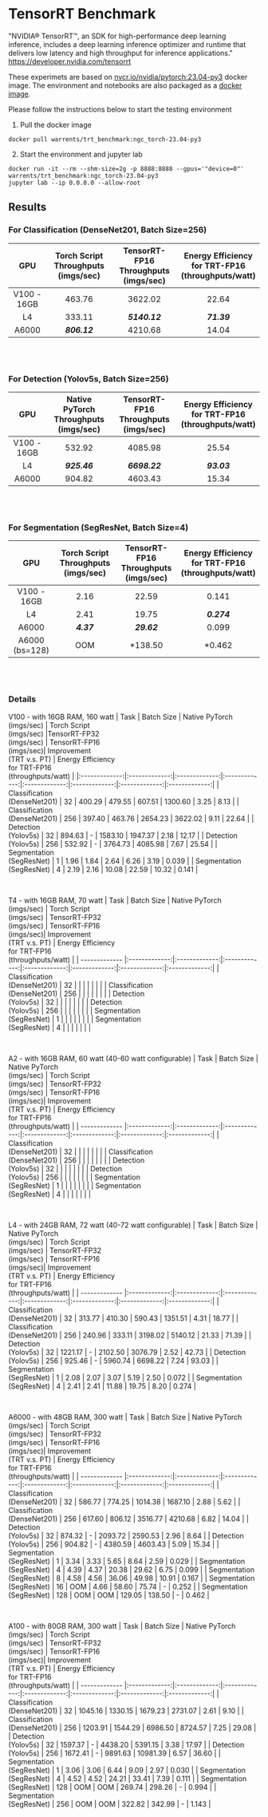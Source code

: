 # TensorRT Benchmark
"NVIDIA® TensorRT™, an SDK for high-performance deep learning inference, includes a deep learning inference optimizer and runtime that delivers low latency and high throughput for inference applications." https://developer.nvidia.com/tensorrt </br>

These experimets are based on <a href="https://catalog.ngc.nvidia.com/orgs/nvidia/containers/pytorch">nvcr.io/nvidia/pytorch:23.04-py3</a> docker image. The environment and notebooks are also packaged as a <a href="https://hub.docker.com/r/warrents/trt_benchmark">docker image</a>. </br>

Please follow the instructions below to start the testing environment
1. Pull the docker image
```
docker pull warrents/trt_benchmark:ngc_torch-23.04-py3
```
2. Start the environment and jupyter lab
```
docker run -it --rm --shm-size=2g -p 8888:8888 --gpus='"device=0"' warrents/trt_benchmark:ngc_torch-23.04-py3
jupyter lab --ip 0.0.0.0 --allow-root
```

## Results

### For Classification (DenseNet201, Batch Size=256)

| GPU  | Torch Script </br> Throughputs (imgs/sec) | TensorRT-FP16 </br> Throughputs (imgs/sec) | Energy Efficiency </br> for TRT-FP16 </br> (throughputs/watt) |
| :-------------: |:-------------:|:-------------:|:-------------:|
| V100 - 16GB     | 463.76        | 3622.02       | 22.64         |
| L4              | 333.11        | ***5140.12*** | ***71.39***   |
| A6000           | ***806.12***  | 4210.68       | 14.04         |

</br></br>
### For Detection (Yolov5s, Batch Size=256)

| GPU  | Native PyTorch </br> Throughputs (imgs/sec) | TensorRT-FP16 </br> Throughputs (imgs/sec) | Energy Efficiency </br> for TRT-FP16 </br> (throughputs/watt) |
| :-------------: |:-------------:|:-------------:|:-------------:|
| V100 - 16GB     | 532.92        | 4085.98       | 25.54         |
| L4              | ***925.46***  | ***6698.22*** | ***93.03***   |
| A6000           | 904.82        | 4603.43       | 15.34         |

</br></br>
### For Segmentation (SegResNet, Batch Size=4)

| GPU  | Torch Script </br> Throughputs (imgs/sec) | TensorRT-FP16 </br> Throughputs (imgs/sec) | Energy Efficiency </br> for TRT-FP16 </br> (throughputs/watt) |
| :-------------: |:-------------:|:-------------:|:-------------:|
| V100 - 16GB     | 2.16          | 22.59         | 0.141         |
| L4              | 2.41          | 19.75         | ***0.274***   |
| A6000           | ***4.37***    | ***29.62***   | 0.099         |
| A6000 (bs=128)  | OOM           | *138.50       | *0.462        |

</br></br>

### Details
V100 - with 16GB RAM, 160 watt
| Task           | Batch Size | Native PyTorch </br> (imgs/sec) | Torch Script </br> (imgs/sec) |TensorRT-FP32 </br> (imgs/sec) | TensorRT-FP16 </br> (imgs/sec)| Improvement </br> (TRT v.s. PT) | Energy Efficiency </br>for TRT-FP16 </br> (throughputs/watt) |
|:-------------:|:-------------:|:-------------:|:-------------:|:-------------:|:-------------:|:-------------:|:-------------:|
| Classification </br> (DenseNet201) | 32  | 400.29 | 479.55 | 607.51  | 1300.60 | 3.25  | 8.13  |
| Classification </br> (DenseNet201) | 256 | 397.40 | 463.76 | 2654.23 | 3622.02 | 9.11  | 22.64 |
| Detection </br> (Yolov5s)          | 32  | 894.63 | -      | 1583.10 | 1947.37 | 2.18  | 12.17 |
| Detection </br> (Yolov5s)          | 256 | 532.92 | -      | 3764.73 | 4085.98 | 7.67  | 25.54 |
| Segmentation </br> (SegResNet)     | 1   | 1.96   | 1.84   | 2.64    | 6.26    | 3.19  | 0.039 |
| Segmentation </br> (SegResNet)     | 4   | 2.19   | 2.16   | 10.08   | 22.59   | 10.32 | 0.141 |

</br>

T4 - with 16GB RAM, 70 watt
| Task           | Batch Size | Native PyTorch </br> (imgs/sec) | Torch Script </br> (imgs/sec) | TensorRT-FP32 </br> (imgs/sec) | TensorRT-FP16 </br> (imgs/sec)| Improvement </br> (TRT v.s. PT) | Energy Efficiency </br>for TRT-FP16 </br> (throughputs/watt) |
|  ------------- |:-------------:|:-------------:|:-------------:|:-------------:|:-------------:|:-------------:|:-------------:|
| Classification </br> (DenseNet201) | 32  |   |  |    |  |   |  |
| Classification </br> (DenseNet201) | 256 |   |  |   |  |  |  |
| Detection </br> (Yolov5s)          | 32  |  |       |   |  |   |  |
| Detection </br> (Yolov5s)          | 256 |   |       |   |  |   |  |
| Segmentation </br> (SegResNet)     | 1   |     |    |      |     |   |  |
| Segmentation </br> (SegResNet)     | 4   |     |    |     |    |   |  |

</br>

A2 - with 16GB RAM, 60 watt (40-60 watt configurable)
| Task           | Batch Size | Native PyTorch </br> (imgs/sec) | Torch Script </br> (imgs/sec) | TensorRT-FP32 </br> (imgs/sec) | TensorRT-FP16 </br> (imgs/sec)| Improvement </br> (TRT v.s. PT) | Energy Efficiency </br>for TRT-FP16 </br> (throughputs/watt) |
|  ------------- |:-------------:|:-------------:|:-------------:|:-------------:|:-------------:|:-------------:|:-------------:|
| Classification </br> (DenseNet201) | 32  |   |  |    |  |   |  |
| Classification </br> (DenseNet201) | 256 |   |  |   |  |  |  |
| Detection </br> (Yolov5s)          | 32  |  |       |   |  |   |  |
| Detection </br> (Yolov5s)          | 256 |   |       |   |  |   |  |
| Segmentation </br> (SegResNet)     | 1   |     |    |      |     |   |  |
| Segmentation </br> (SegResNet)     | 4   |     |    |     |    |   |  |

</br>

L4 - with 24GB RAM, 72 watt (40-72 watt configurable)
| Task           | Batch Size | Native PyTorch </br> (imgs/sec) | Torch Script </br> (imgs/sec) | TensorRT-FP32 </br> (imgs/sec) | TensorRT-FP16 </br> (imgs/sec)| Improvement </br> (TRT v.s. PT) | Energy Efficiency </br>for TRT-FP16 </br> (throughputs/watt) |
|  ------------- |:-------------:|:-------------:|:-------------:|:-------------:|:-------------:|:-------------:|:-------------:|
| Classification </br> (DenseNet201) | 32  | 313.77  | 410.30 | 590.43   | 1351.51 | 4.31  | 18.77 |
| Classification </br> (DenseNet201) | 256 | 240.96  | 333.11 | 3198.02  | 5140.12 | 21.33 | 71.39 |
| Detection </br> (Yolov5s)          | 32  | 1221.17 | -      | 2102.50  | 3076.79 | 2.52  | 42.73 |
| Detection </br> (Yolov5s)          | 256 | 925.46  | -      | 5960.74  | 6698.22 | 7.24  | 93.03 |
| Segmentation </br> (SegResNet)     | 1   | 2.08    | 2.07   | 3.07     | 5.19    | 2.50  | 0.072 |
| Segmentation </br> (SegResNet)     | 4   | 2.41    | 2.41   | 11.88    | 19.75   | 8.20  | 0.274 |

</br>

A6000 - with 48GB RAM, 300 watt
| Task           | Batch Size | Native PyTorch </br> (imgs/sec) | Torch Script </br> (imgs/sec) | TensorRT-FP32 </br> (imgs/sec) | TensorRT-FP16 </br> (imgs/sec)| Improvement </br> (TRT v.s. PT) | Energy Efficiency </br>for TRT-FP16 </br> (throughputs/watt) |
|  ------------- |:-------------:|:-------------:|:-------------:|:-------------:|:-------------:|:-------------:|:-------------:|
| Classification </br> (DenseNet201) | 32  | 586.77  | 774.25 | 1014.38   | 1687.10 | 2.88  | 5.62  |
| Classification </br> (DenseNet201) | 256 | 617.60  | 806.12 | 3516.77   | 4210.68 | 6.82  | 14.04 |
| Detection </br> (Yolov5s)          | 32  | 874.32  | -      | 2093.72   | 2590.53 | 2.96  | 8.64  |
| Detection </br> (Yolov5s)          | 256 | 904.82  | -      | 4380.59   | 4603.43 | 5.09  | 15.34 |
| Segmentation </br> (SegResNet)     | 1   | 3.34    | 3.33   | 5.65      | 8.64    | 2.59  | 0.029 |
| Segmentation </br> (SegResNet)     | 4   | 4.39    | 4.37   | 20.38     | 29.62   | 6.75  | 0.099 |
| Segmentation </br> (SegResNet)     | 8   | 4.58    | 4.56   | 36.06     | 49.98   | 10.91 | 0.167 |
| Segmentation </br> (SegResNet)     | 16  | OOM     | 4.66   | 58.60     | 75.74   | -     | 0.252 |
| Segmentation </br> (SegResNet)     | 128 | OOM     | OOM    | 129.05    | 138.50  | -     | 0.462 |

</br>

A100 - with 80GB RAM, 300 watt 
| Task           | Batch Size | Native PyTorch </br> (imgs/sec) | Torch Script </br> (imgs/sec) | TensorRT-FP32 </br> (imgs/sec) | TensorRT-FP16 </br> (imgs/sec)| Improvement </br> (TRT v.s. PT) | Energy Efficiency </br>for TRT-FP16 </br> (throughputs/watt) |
|  ------------- |:-------------:|:-------------:|:-------------:|:-------------:|:-------------:|:-------------:|:-------------:|
| Classification </br> (DenseNet201) | 32  | 1045.16 | 1330.15 | 1679.23  | 2731.07  |  2.61 | 9.10  |
| Classification </br> (DenseNet201) | 256 | 1203.91 | 1544.29 | 6986.50  | 8724.57  | 7.25  | 29.08 |
| Detection </br> (Yolov5s)          | 32  | 1597.37 |   -     | 4438.20  | 5391.15  | 3.38  | 17.97 |
| Detection </br> (Yolov5s)          | 256 | 1672.41 |   -     | 9891.63  | 10981.39 | 6.57  | 36.60 |
| Segmentation </br> (SegResNet)     | 1   |   3.06  |  3.06   |  6.44    | 9.09     | 2.97  | 0.030 |
| Segmentation </br> (SegResNet)     | 4   |   4.52  |  4.52   |  24.21   | 33.41    | 7.39  | 0.111 |
| Segmentation </br> (SegResNet)     | 128 |  OOM    |  OOM    | 269.74   | 298.26   | -     | 0.994 |
| Segmentation </br> (SegResNet)     | 256 |  OOM    |  OOM    | 322.82   | 342.99   | -     | 1.143 |

